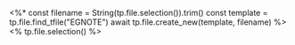 <%* 
const filename = String(tp.file.selection()).trim()
const template = tp.file.find_tfile("EGNOTE") 
await tp.file.create_new(template, filename)
%><% tp.file.selection() %>